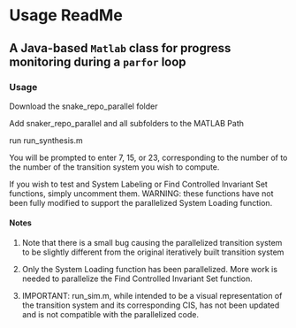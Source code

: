 # Usage ReadMe

## A Java-based `Matlab` class for progress monitoring during a `parfor` loop

### Usage

Download the snake_repo_parallel folder

Add snaker_repo_parallel and all subfolders to the MATLAB Path

run run_synthesis.m

You will be prompted to enter 7, 15, or 23, corresponding to the number of to the number of the transition system you wish to compute.

If you wish to test and System Labeling or Find Controlled Invariant Set functions, simply uncomment them. WARNING: these functions have not been fully modified to support the parallelized System Loading function. 
 
#### Notes

1. Note that there is a small bug causing the parallelized transition system to be slightly different from the original iteratively built transition system

2. Only the System Loading function has been parallelized. More work is needed to parallelize the Find Controlled Invariant Set function.

3. IMPORTANT: run_sim.m, while intended to be a visual representation of the transition system and its corresponding CIS, has not been updated and is not compatible with the parallelized code.
